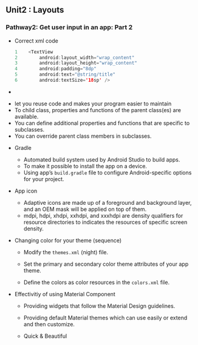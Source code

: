 ## Unit2 : Layouts



### Pathway2: Get user input in an app: Part 2



* Correct xml code

  ```kotlin
  1    <TextView
  2        android:layout_width="wrap_content"
  3        android:layout_height="wrap_content"
  4        android:padding="8dp"
  5        android:text="@string/title"
  6        android:textSize='18sp' />
  ```

  

* 

  - let you reuse code and makes your program easier to maintain
  - To child class, properties and functions of the parent class(es) are available.
  - You can define additional properties and functions that are  specific to subclasses.
  - You can override parent class members in subclasses.

* Gradle

  * Automated build system used by Android Studio to build apps.
  * To make it possible to install the app on a device.
  * Using app’s `build.gradle` file to configure Android-specific options for your project. 

  

* App icon

  - Adaptive icons are made up of a foreground and background layer, and an OEM mask will be applied on top of them.
  - mdpi, hdpi, xhdpi, xxhdpi, and xxxhdpi are density qualifiers for resource directories to indicates the resources of specific screen density.

  

* Changing color for your theme (sequence)

  * Modify the `themes.xml` (night) file.

  * Set the primary and secondary color theme attributes of your app theme.

  * Define the colors as color resources in the `colors.xml` file.

    

  

* Effectivitiy of  using Material Component

  * Providing widgets that follow the Material Design guidelines.
  
  * Providing default Material themes which can use easily or extend and then customize.
  
  * Quick & Beautiful
  
    

